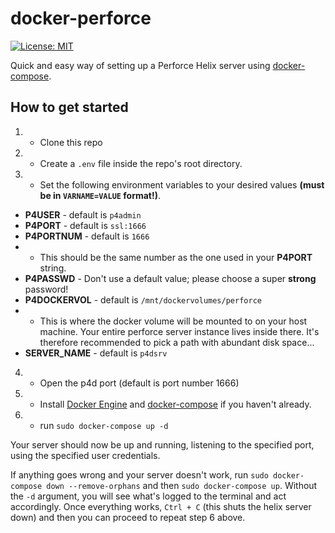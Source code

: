 docker-perforce
===============
[![License: MIT](http://img.shields.io/badge/license-MIT-blue.svg?style=flat-square)](https://github.com/noonien/docker-perforce-server/blob/master/LICENSE)

Quick and easy way of setting up a Perforce Helix server using [docker-compose](https://docs.docker.com/compose/).

## How to get started

1.   - Clone this repo
2.   - Create a `.env` file inside the repo's root directory.
3.   - Set the following environment variables to your desired values **(must be in `VARNAME=VALUE` format!)**.

* **P4USER**  -  default is `p4admin`
* **P4PORT**  -  default is `ssl:1666`
* **P4PORTNUM**  -  default is `1666`
* * This should be the same number as the one used in your **P4PORT** string.
* **P4PASSWD**  -  Don't use a default value; please choose a super **strong** password!
* **P4DOCKERVOL**  -  default is `/mnt/dockervolumes/perforce`
* * This is where the docker volume will be mounted to on your host machine. Your entire perforce server instance lives inside there. It's therefore recommended to pick a path with abundant disk space...
* **SERVER_NAME**  -  default is `p4dsrv`

4.   - Open the p4d port (default is port number 1666)
5.   - Install [Docker Engine](https://docs.docker.com/engine/install/) and [docker-compose](https://docs.docker.com/compose/install/) if you haven't already.
6.   - run `sudo docker-compose up -d` 

Your server should now be up and running, listening to the specified port, using the specified user credentials.

If anything goes wrong and your server doesn't work, run `sudo docker-compose down --remove-orphans` and then `sudo docker-compose up`.
Without the `-d` argument, you will see what's logged to the terminal and act accordingly. Once everything works, `Ctrl + C` (this shuts the helix server down) and then you can proceed to repeat step 6 above.
